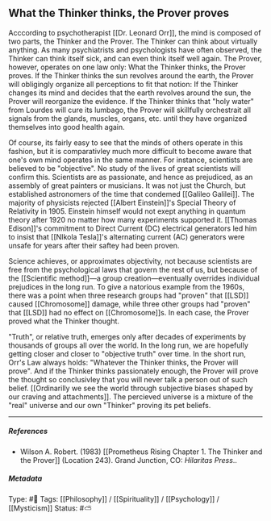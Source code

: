 ## What the Thinker thinks, the Prover proves  # 

Acccording to psychotherapist [[Dr. Leonard Orr]], the mind is composed of two parts, the Thinker and the Prover. The Thinker can think about virtually anything. As many psychiatrists and psychologists have often observed, the Thinker can think itself sick, and can even think itself well again. The Prover, however, operates on one law only: What the Thinker thinks, the Prover proves. If the Thinker thinks the sun revolves around the earth, the Prover will obligingly organize all perceptions to fit that notion: If the Thinker changes its mind and decides that the earth revolves around the sun, the Prover will reorganize the evidence. If the Thinker thinks that "holy water" from Lourdes will cure its lumbago, the Prover will skillfully orchestrait all signals from the glands, muscles, organs, etc. until they have organized themselves into good health again.

Of course, its fairly easy to see that the minds of others operate in this fashion, but it is comparativley much more difficult to become aware that one's own mind operates in the same manner. For instance, scientists are believed to be "objective". No study of the lives of great scientists will confirm this. Scientists are as passionate, and hence as prejudiced, as an assembly of great painters or musicians. It was not just the Church, but established astronomers of the time that condemed [[Galileo Galilei]]. The majority of physicists rejected [[Albert Einstein]]'s Special Theory of Relativity in 1905. Einstein himself would not exept anything in quantum theory after 1920 no matter how many experiments supported it. [[Thomas Edison]]'s commitment to Direct Current (DC) electrical generators led him to insist that [[NIkola Tesla]]'s alternating current (AC) generators were unsafe for years after their saftey had been proven. 

Science achieves, or approximates objectivity, not because scientists are free from the psychological laws that govern the rest of us, but because of the [[Scientific method]]—a group creation—eventually overrides individual prejudices in the long run. To give a natorious example from the 1960s, there was a point when three research groups had "proven" that [[LSD]] caused [[Chromosome]] damage, while three other groups had "proven" that [[LSD]] had no effect on [[Chromosome]]s. In each case, the Prover proved what the Thinker thought.

"Truth", or relative truth, emerges only after decades of experiments by thousands of groups all over the world. In the long run, we are hopefully getting closer and closer to "objective truth" over time. In the short run, Orr's Law always holds: "Whatever the Thinker thinks, the Prover will prove". And if the Thinker thinks passionately enough, the Prover will prove the thought so conclusivley that you will never talk a person out of such belief.  [[Ordinarilly we see the world through subjective biases shaped by our craving and attachments]]. The percieved universe is a mixture of the "real" universe and our own "Thinker" proving its pet beliefs.

___

##### References

-  Wilson A. Robert. (1983) [[Prometheus Rising Chapter 1. The Thinker and the Prover]] (Location 243). Grand Junction, CO: _Hilaritas Press_..

##### Metadata

Type: #🔴 
Tags: [[Philosophy]] / [[Spirituality]] / [[Psychology]] / [[Mysticism]]
Status: #⛅️ 